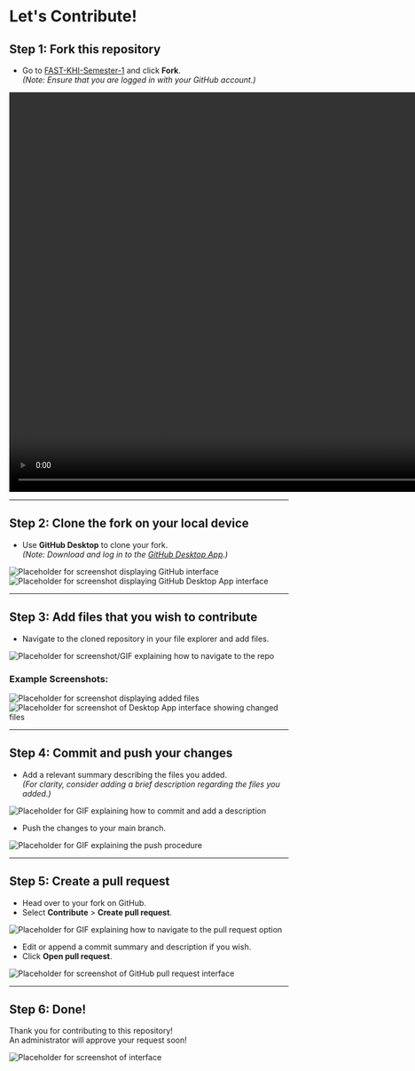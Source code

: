 # Let's Contribute!

## Step 1: Fork this repository
- Go to [FAST-KHI-Semester-1](https://github.com/MuxammilSidd/FAST-KHI-Semester-1) and click **Fork**.  
  *(Note: Ensure that you are logged in with your GitHub account.)*

<video width="1280" height="720" controls>
  <source src="https://raw.githubusercontent.com/MuxammilSidd/FAST-KHI-Semester-1/media-assets/contributing/forking.mp4
  " type="video/mp4">
  Your browser does not support the video tag.
</video>

---

## Step 2: Clone the fork on your local device
- Use **GitHub Desktop** to clone your fork.  
  *(Note: Download and log in to the [GitHub Desktop App](https://desktop.github.com/download/).)*

![Placeholder for screenshot displaying GitHub interface](path/to/github-interface-screenshot.png)  
![Placeholder for screenshot displaying GitHub Desktop App interface](path/to/desktop-app-screenshot.png)

---

## Step 3: Add files that you wish to contribute
- Navigate to the cloned repository in your file explorer and add files.

![Placeholder for screenshot/GIF explaining how to navigate to the repo](path/to/navigation-gif.gif)  

### Example Screenshots:
![Placeholder for screenshot displaying added files](path/to/files-added-screenshot.png)  
![Placeholder for screenshot of Desktop App interface showing changed files](path/to/changed-files-screenshot.png)

---

## Step 4: Commit and push your changes
- Add a relevant summary describing the files you added.  
  *(For clarity, consider adding a brief description regarding the files you added.)*

![Placeholder for GIF explaining how to commit and add a description](path/to/commit-description-gif.gif)

- Push the changes to your main branch.

![Placeholder for GIF explaining the push procedure](path/to/push-procedure-gif.gif)

---

## Step 5: Create a pull request
- Head over to your fork on GitHub.  
- Select **Contribute** > **Create pull request**.

![Placeholder for GIF explaining how to navigate to the pull request option](path/to/create-pull-request-gif.gif)

- Edit or append a commit summary and description if you wish.  
- Click **Open pull request**.

![Placeholder for screenshot of GitHub pull request interface](path/to/pull-request-interface-screenshot.png)

---

## Step 6: Done!
Thank you for contributing to this repository!  
An administrator will approve your request soon!

![Placeholder for screenshot of interface](path/to/completion-interface-screenshot.png)
